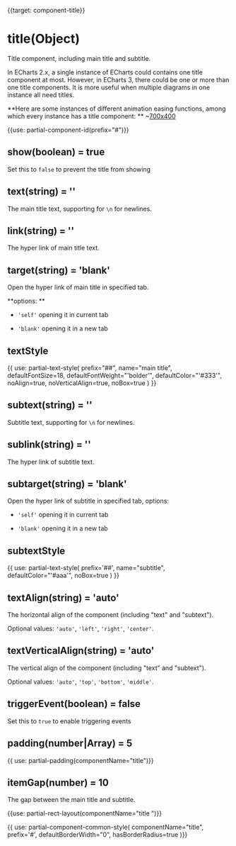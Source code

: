 
{{target: component-title}}

# title(Object)

Title component, including main title and subtitle.

In ECharts 2.x, a single instance of ECharts could contains one title component at most. However, in ECharts 3, there could be one or more than one title components. It is more useful when multiple diagrams in one instance all need titles.

**Here are some instances of different animation easing functions, among which every instance has a title component: **
~[700x400](${galleryViewPath}line-easing&edit=1&reset=1)


{{use: partial-component-id(prefix="#")}}

## show(boolean) = true

Set this to `false` to prevent the title from showing

## text(string) = ''

The main title text, supporting for `\n` for newlines.

## link(string) = ''

The hyper link of main title text.

## target(string) = 'blank'

Open the hyper link of main title in specified tab.

**options: **

+ `'self'` opening it in current tab

+ `'blank'` opening it in a new tab

## textStyle

{{ use: partial-text-style(
    prefix="##",
    name="main title",
    defaultFontSize=18,
    defaultFontWeight="'bolder'",
    defaultColor="'#333'",
    noAlign=true,
    noVerticalAlign=true,
    noBox=true
) }}


## subtext(string) = ''

Subtitle text, supporting for `\n` for newlines.


## sublink(string) = ''

The hyper link of subtitle text.


## subtarget(string) = 'blank'

 Open the hyper link of subtitle in specified tab, options:

+ `'self'` opening it in current tab

+ `'blank'` opening it in a new tab


## subtextStyle

{{ use: partial-text-style(
    prefix='##',
    name="subtitle",
    defaultColor="'#aaa'",
    noBox=true
) }}

## textAlign(string) = 'auto'

The horizontal align of the component (including "text" and "subtext").

Optional values: `'auto'`, `'left'`, `'right'`, `'center'`.

## textVerticalAlign(string) = 'auto'

The vertical align of the component (including "text" and "subtext").

Optional values: `'auto'`, `'top'`, `'bottom'`, `'middle'`.

## triggerEvent(boolean) = false

Set this to `true` to enable triggering events

## padding(number|Array) = 5

{{ use: partial-padding(componentName="title")}}

## itemGap(number) = 10

The gap between the main title and subtitle.

{{use: partial-rect-layout(componentName="title ")}}

{{ use: partial-component-common-style(
    componentName="title",
    prefix='#',
    defaultBorderWidth="0",
    hasBorderRadius=true
)}}



